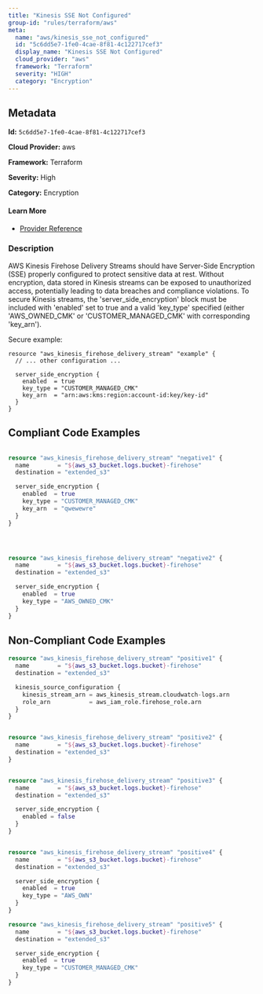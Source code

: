 ```yaml
---
title: "Kinesis SSE Not Configured"
group-id: "rules/terraform/aws"
meta:
  name: "aws/kinesis_sse_not_configured"
  id: "5c6dd5e7-1fe0-4cae-8f81-4c122717cef3"
  display_name: "Kinesis SSE Not Configured"
  cloud_provider: "aws"
  framework: "Terraform"
  severity: "HIGH"
  category: "Encryption"
---
```

## Metadata

**Id:** `5c6dd5e7-1fe0-4cae-8f81-4c122717cef3`

**Cloud Provider:** aws

**Framework:** Terraform

**Severity:** High

**Category:** Encryption

#### Learn More

 - [Provider Reference](https://registry.terraform.io/providers/hashicorp/aws/latest/docs/resources/kinesis_firehose_delivery_stream#server_side_encryption)

### Description

 AWS Kinesis Firehose Delivery Streams should have Server-Side Encryption (SSE) properly configured to protect sensitive data at rest. Without encryption, data stored in Kinesis streams can be exposed to unauthorized access, potentially leading to data breaches and compliance violations. To secure Kinesis streams, the 'server_side_encryption' block must be included with 'enabled' set to true and a valid 'key_type' specified (either 'AWS_OWNED_CMK' or 'CUSTOMER_MANAGED_CMK' with corresponding 'key_arn').

Secure example:
```
resource "aws_kinesis_firehose_delivery_stream" "example" {
  // ... other configuration ...
  
  server_side_encryption {
    enabled  = true
    key_type = "CUSTOMER_MANAGED_CMK"
    key_arn  = "arn:aws:kms:region:account-id:key/key-id"
  }
}
```


## Compliant Code Examples
```terraform

resource "aws_kinesis_firehose_delivery_stream" "negative1" {
  name        = "${aws_s3_bucket.logs.bucket}-firehose"
  destination = "extended_s3"

  server_side_encryption {
    enabled  = true
    key_type = "CUSTOMER_MANAGED_CMK"
    key_arn  = "qwewewre"
  }
}




resource "aws_kinesis_firehose_delivery_stream" "negative2" {
  name        = "${aws_s3_bucket.logs.bucket}-firehose"
  destination = "extended_s3"

  server_side_encryption {
    enabled  = true
    key_type = "AWS_OWNED_CMK"
  }
}


```
## Non-Compliant Code Examples
```terraform
resource "aws_kinesis_firehose_delivery_stream" "positive1" {
  name        = "${aws_s3_bucket.logs.bucket}-firehose"
  destination = "extended_s3"

  kinesis_source_configuration {
    kinesis_stream_arn = aws_kinesis_stream.cloudwatch-logs.arn
    role_arn           = aws_iam_role.firehose_role.arn
  }
}


resource "aws_kinesis_firehose_delivery_stream" "positive2" {
  name        = "${aws_s3_bucket.logs.bucket}-firehose"
  destination = "extended_s3"
}


resource "aws_kinesis_firehose_delivery_stream" "positive3" {
  name        = "${aws_s3_bucket.logs.bucket}-firehose"
  destination = "extended_s3"

  server_side_encryption {
    enabled = false
  }
}


resource "aws_kinesis_firehose_delivery_stream" "positive4" {
  name        = "${aws_s3_bucket.logs.bucket}-firehose"
  destination = "extended_s3"

  server_side_encryption {
    enabled  = true
    key_type = "AWS_OWN"
  }
}

resource "aws_kinesis_firehose_delivery_stream" "positive5" {
  name        = "${aws_s3_bucket.logs.bucket}-firehose"
  destination = "extended_s3"

  server_side_encryption {
    enabled  = true
    key_type = "CUSTOMER_MANAGED_CMK"
  }
}

```